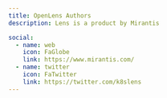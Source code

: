 ```yaml
---
title: OpenLens Authors
description: Lens is a product by Mirantis

social:
  - name: web
    icon: FaGlobe
    link: https://www.mirantis.com/
  - name: twitter
    icon: FaTwitter
    link: https://twitter.com/k8slens
---
```

